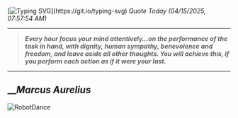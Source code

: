 [![Typing SVG](https://readme-typing-svg.herokuapp.com?font=Press+Start+2P&color=C2F784&size=35&width=900&height=100&lines=Hello+World%2C+I'm+Hung+!)](https://git.io/typing-svg) 
_Quote Today (04/15/2025, 07:57:54 AM)_
___
>**_Every hour focus your mind attentively…on the performance of the task in hand, with dignity, human sympathy, benevolence and freedom, and leave aside all other thoughts. You will achieve this, if you perform each action as if it were your last._**
___

## __**_Marcus Aurelius_**

![RobotDance](src/assets/images/robot-dancing-dribble.gif?style=center)
